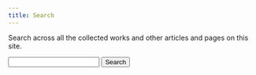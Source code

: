 ```yaml
---
title: Search
---
```



<p>
Search across all the collected works and other articles and pages on this site.

<form class="black-80"
action="/cgi-bin/search.cgi"
method="get">
<div class="measure">
<input id="search" class="input-reset ba b--black-20 pa2 mb2 db w-100" type="text" aria-describedby="name-desc" placeholder="" type="text" name="term" value="" id="search">
<button class="fw4 f6 br-pill bg-dark-green no-underline light-green ba b--dark-green grow pv2 ph3 dib mr3 mt3"
alt="Search" value="Search" alt="Search" name="submit">Search</button>
</div>
</form>
</p>
